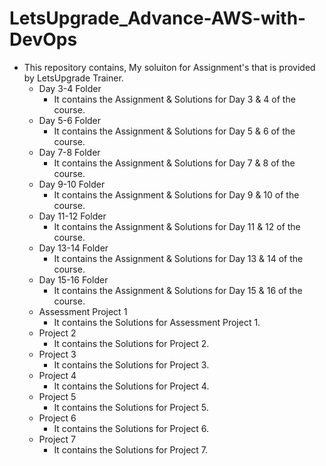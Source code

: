 # LetsUpgrade_Advance-AWS-with-DevOps

- This repository contains, My soluiton for Assignment's that is provided by LetsUpgrade Trainer.
  - Day 3-4 Folder
    - It contains the Assignment & Solutions for Day 3 & 4 of the course.
  - Day 5-6 Folder
    - It contains the Assignment & Solutions for Day 5 & 6 of the course.
  - Day 7-8 Folder
    - It contains the Assignment & Solutions for Day 7 & 8 of the course.
  - Day 9-10 Folder
    - It contains the Assignment & Solutions for Day 9 & 10 of the course.
  - Day 11-12 Folder
    - It contains the Assignment & Solutions for Day 11 & 12 of the course.
  - Day 13-14 Folder
    - It contains the Assignment & Solutions for Day 13 & 14 of the course.    
  - Day 15-16 Folder
    - It contains the Assignment & Solutions for Day 15 & 16 of the course.
  - Assessment Project 1
    - It contains the Solutions for Assessment Project 1.
  - Project 2
    - It contains the Solutions for Project 2.
  - Project 3
    - It contains the Solutions for Project 3.
  - Project 4
    - It contains the Solutions for Project 4.
  - Project 5
    - It contains the Solutions for Project 5.    
  - Project 6
    - It contains the Solutions for Project 6.
  - Project 7
    - It contains the Solutions for Project 7.

